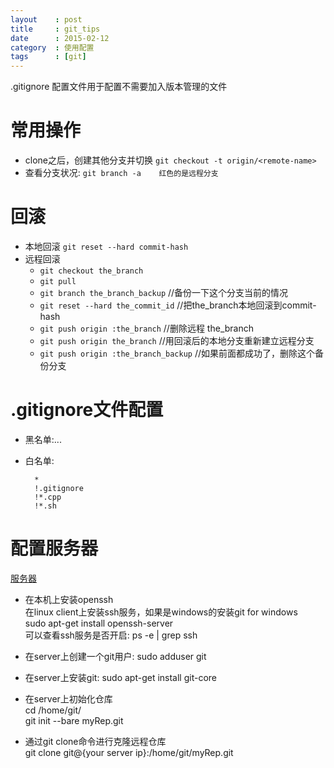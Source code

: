 ```yaml
---
layout    : post
title     : git_tips
date      : 2015-02-12
category  : 使用配置
tags      : [git]
---
```


.gitignore 配置文件用于配置不需要加入版本管理的文件

<!-- more -->

# 常用操作

- clone之后，创建其他分支并切换 ```git checkout -t origin/<remote-name>```
- 查看分支状况: ```git branch -a    红色的是远程分支```

# 回滚

- 本地回滚 ```git reset --hard commit-hash``` 
- 远程回滚
    - ```git checkout the_branch```                 
    - ```git pull```                               
    - ```git branch the_branch_backup```        //备份一下这个分支当前的情况
    - ```git reset --hard the_commit_id```      //把the_branch本地回滚到commit-hash
    - ```git push origin :the_branch```         //删除远程 the_branch
    - ```git push origin the_branch```          //用回滚后的本地分支重新建立远程分支
    - ```git push origin :the_branch_backup```  //如果前面都成功了，删除这个备份分支

# .gitignore文件配置

- 黑名单:...
- 白名单:

        *
        !.gitignore
        !*.cpp
        !*.sh

# 配置服务器

[服务器](http://toutiao.com/i6272114948822794753/?tt_from=sina&utm_campain=client_share&app=news_article&utm_source=sinaweibo&iid=3823220689&utm_medium=toutiao_ios)

- 在本机上安装openssh  
在linux client上安装ssh服务，如果是windows的安装git for windows   
sudo apt-get install openssh-server  
可以查看ssh服务是否开启: ps -e | grep ssh  

- 在server上创建一个git用户: sudo adduser git  
- 在server上安装git: sudo apt-get install git-core
- 在server上初始化仓库  
cd /home/git/  
git init --bare myRep.git  

- 通过git clone命令进行克隆远程仓库  
git clone git@{your server ip}:/home/git/myRep.git  
